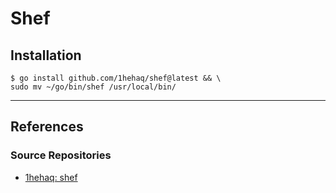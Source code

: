 # Shef

## Installation

```
$ go install github.com/1hehaq/shef@latest && \
sudo mv ~/go/bin/shef /usr/local/bin/
```

---
## References

### Source Repositories

- [1hehaq: shef](https://github.com/1hehaq/shef)